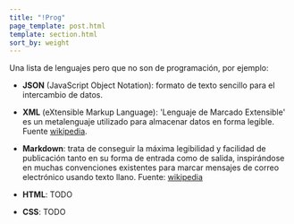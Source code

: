 ```yaml
---
title: "!Prog"
page_template: post.html
template: section.html
sort_by: weight
---
```


[1]: https://es.wikipedia.org/wiki/Extensible_Markup_Language
[2]: https://es.wikipedia.org/wiki/Markdown

Una lista de lenguajes pero que no son de programación, por ejemplo:

- **JSON** (JavaScript Object Notation): formato de texto sencillo para el
intercambio de datos.

- **XML** (eXtensible Markup Language): 'Lenguaje de Marcado Extensible' es un
metalenguaje utilizado para almacenar datos en forma legible. Fuente
[wikipedia][1].

- **Markdown**: trata de conseguir la máxima legibilidad y facilidad de
publicación tanto en su forma de entrada como de salida, inspirándose en
muchas convenciones existentes para marcar mensajes de correo electrónico usando
texto llano. Fuente: [wikipedia][2]

- **HTML**: TODO
- **CSS**: TODO
